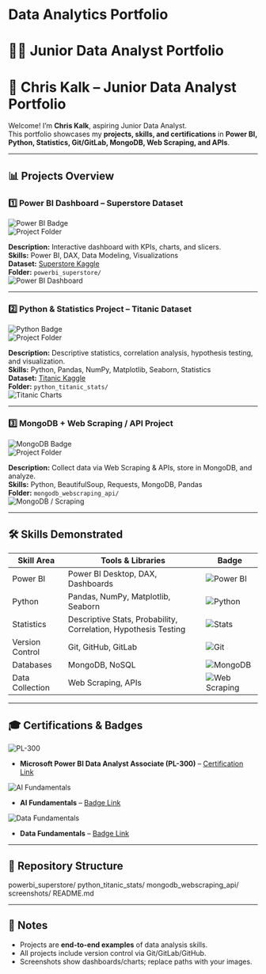# Data Analytics Portfolio
# 👨‍💻 Junior Data Analyst Portfolio

# 👋 Chris Kalk – Junior Data Analyst Portfolio

Welcome! I’m **Chris Kalk**, aspiring Junior Data Analyst.  
This portfolio showcases my **projects, skills, and certifications** in **Power BI, Python, Statistics, Git/GitLab, MongoDB, Web Scraping, and APIs**.

---

## 📊 Projects Overview

### 1️⃣ Power BI Dashboard – Superstore Dataset
![Power BI Badge](https://img.shields.io/badge/PowerBI-Desktop-green?logo=microsoft-power-bi)  
![Project Folder](https://img.shields.io/badge/Folder-powerbi_superstore-blue)  

**Description:** Interactive dashboard with KPIs, charts, and slicers.  
**Skills:** Power BI, DAX, Data Modeling, Visualizations  
**Dataset:** [Superstore Kaggle](https://www.kaggle.com/datasets/vivek468/superstore-dataset-final)  
**Folder:** `powerbi_superstore/`  
![Power BI Dashboard](screenshots/powerbi_dashboard.png)

---

### 2️⃣ Python & Statistics Project – Titanic Dataset
![Python Badge](https://img.shields.io/badge/Python-Pandas-yellow?logo=python)  
![Project Folder](https://img.shields.io/badge/Folder-python_titanic_stats-blue)  

**Description:** Descriptive statistics, correlation analysis, hypothesis testing, and visualization.  
**Skills:** Python, Pandas, NumPy, Matplotlib, Seaborn, Statistics  
**Dataset:** [Titanic Kaggle](https://www.kaggle.com/c/titanic)  
**Folder:** `python_titanic_stats/`  
![Titanic Charts](screenshots/titanic_charts.png)

---

### 3️⃣ MongoDB + Web Scraping / API Project
![MongoDB Badge](https://img.shields.io/badge/MongoDB-NoSQL-brightgreen?logo=mongodb)  
![Project Folder](https://img.shields.io/badge/Folder-mongodb_webscraping_api-blue)  

**Description:** Collect data via Web Scraping & APIs, store in MongoDB, and analyze.  
**Skills:** Python, BeautifulSoup, Requests, MongoDB, Pandas  
**Folder:** `mongodb_webscraping_api/`  
![MongoDB / Scraping](screenshots/mongodb_scraping.png)

---

## 🛠 Skills Demonstrated

| Skill Area | Tools & Libraries | Badge |
|------------|-----------------|-------|
| Power BI | Power BI Desktop, DAX, Dashboards | ![Power BI](https://img.shields.io/badge/PowerBI-Desktop-green?logo=microsoft-power-bi) |
| Python | Pandas, NumPy, Matplotlib, Seaborn | ![Python](https://img.shields.io/badge/Python-Pandas-yellow?logo=python) |
| Statistics | Descriptive Stats, Probability, Correlation, Hypothesis Testing | ![Stats](https://img.shields.io/badge/Stats-Analysis-orange) |
| Version Control | Git, GitHub, GitLab | ![Git](https://img.shields.io/badge/Git-GitHub-red?logo=git) |
| Databases | MongoDB, NoSQL | ![MongoDB](https://img.shields.io/badge/MongoDB-NoSQL-brightgreen?logo=mongodb) |
| Data Collection | Web Scraping, APIs | ![Web Scraping](https://img.shields.io/badge/WebScraping-Python-blue) |

---

## 🎓 Certifications & Badges

![PL-300](https://img.shields.io/badge/Microsoft-PL300-Purple?logo=microsoft)  
- **Microsoft Power BI Data Analyst Associate (PL-300)** – [Certification Link](https://learn.microsoft.com/en-us/certifications/power-bi-data-analyst-associate/)

![AI Fundamentals](https://img.shields.io/badge/Microsoft-AI%20Fundamentals-Blue?logo=microsoft)  
- **AI Fundamentals** – [Badge Link](https://learn.microsoft.com/en-us/training/modules/introduction-to-ai/)

![Data Fundamentals](https://img.shields.io/badge/Microsoft-Data%20Fundamentals-Blue?logo=microsoft)  
- **Data Fundamentals** – [Badge Link](https://learn.microsoft.com/en-us/training/modules/introduction-to-data/)

---

## 📂 Repository Structure

powerbi_superstore/
python_titanic_stats/
mongodb_webscraping_api/
screenshots/
README.md


---

## 📌 Notes
- Projects are **end-to-end examples** of data analysis skills.  
- All projects include version control via Git/GitLab/GitHub.  
- Screenshots show dashboards/charts; replace paths with your images.  

